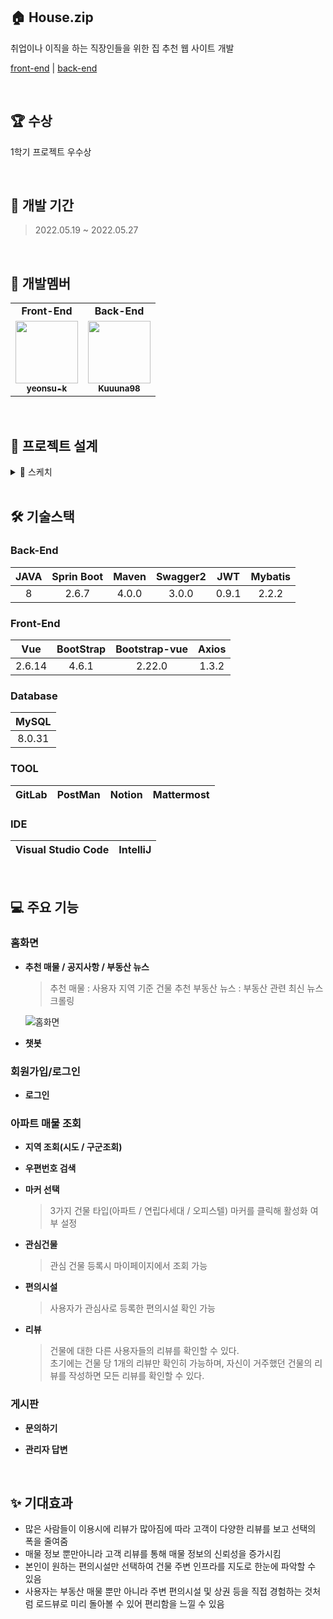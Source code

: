 ## 🏠 House.zip

취업이나 이직을 하는 직장인들을 위한 집 추천 웹 사이트 개발

[front-end](https://github.com/really-really-really-the-final/House.zip) | [back-end](https://github.com/really-really-really-the-final/House.zip-backend)
 
<br>
 
## 🏆 수상

1학기 프로젝트 우수상
 
<br>
 
## **📅 개발 기간**

> 2022.05.19 ~ 2022.05.27
> 
 
<br>
 
## 👥 개발멤버

<table>
<tr>
<td align="center"><b>Front-End</b></a><br /></td>
<td align="center"><b>Back-End</b></a><br /></td>
</tr>
<tr>
<td align="center"><a href="https://github.com/yeonsu-k"><img src="https://avatars.githubusercontent.com/u/83412032?v=4" width="100px;" alt=""/><br /><sub><b>yeonsu-k</b></sub></a><br /></td>
<td align="center"><a href="https://github.com/Kuuuna98"><img src="https://avatars.githubusercontent.com/u/26339069?v=4" width="100px;" alt=""/><br /><sub><b>Kuuuna98</b></sub></a><br /></td>
</tr>
</table>
 
<br>
 
## 📄 프로젝트 설계
<details>
  <summary>🎨 스케치</summary>
  </br>
  
<div markdown="1">
<img src="https://github.com/NewSainTurtle/NewSainTurtleProject/assets/83412032/897971b2-1388-47cd-abf6-f91afe3c39ee" alt="image" style="zoom: 33%;" />

<img src="https://github.com/NewSainTurtle/NewSainTurtleProject/assets/83412032/a66dfa3f-966e-454a-8c16-2c8c773add17" alt="image" style="zoom: 33%;" />

<img src="https://github.com/NewSainTurtle/NewSainTurtleProject/assets/83412032/55495218-1206-4967-814c-c223805f8266" alt="image" style="zoom: 33%;" />

<img src="https://github.com/NewSainTurtle/NewSainTurtleProject/assets/83412032/af3d76b3-93e8-49b7-bb2f-183d20a512fa" alt="image" style="zoom:33%;" />

<img src="https://github.com/NewSainTurtle/NewSainTurtleProject/assets/83412032/0f9bccef-bc97-4e3c-bbdc-57dabd733604" alt="image" style="zoom:33%;" />
</div>
</details>
 
<br>
 
## 🛠️ 기술스택

### Back-End

| JAVA | Sprin Boot | Maven | Swagger2 | JWT | Mybatis |
| :---: | :---: | :---: | :---: | :---: | :---: |
| 8 | 2.6.7 | 4.0.0 | 3.0.0 | 0.9.1 | 2.2.2 |

### Front-End

| Vue | BootStrap | Bootstrap-vue | Axios |
| :---: | :---: | :---: | :---: |
| 2.6.14 | 4.6.1 | 2.22.0 | 1.3.2 |

### Database

| MySQL |
| :---: |
| 8.0.31 |

### TOOL

| GitLab | PostMan | Notion | Mattermost |
| --- | --- | --- | --- |

### IDE

| Visual Studio Code | IntelliJ |
| --- | --- |

 
<br>
 
## **💻 주요 기능**

### 홈화면

- **추천 매물 / 공지사항 / 부동산 뉴스**
    
    > 추천 매물 : 사용자 지역 기준 건물 추천
    부동산 뉴스 : 부동산 관련 최신 뉴스 크롤링
    > 
   
   ![홈화면](https://drive.google.com/uc?export=view&id=1d-HNgOhlAP0AI8UT-YnG6zxVk2ifOvYm)
    
- **챗봇**
    
    

### 회원가입/로그인

- **로그인**
    
    

### 아파트 매물 조회

- **지역 조회(시도 / 구군조회)**
    
    
- **우편번호 검색**
    
    
- **마커 선택**
    
    > 3가지 건물 타입(아파트 / 연립다세대 / 오피스텔) 마커를 클릭해 활성화 여부 설정
    > 
    
    
- **관심건물**
    
    > 관심 건물 등록시 마이페이지에서 조회 가능
    > 
    
    
- **편의시설**
    
    > 사용자가 관심사로 등록한 편의시설 확인 가능
    > 
    
    
- **리뷰**
    
    > 건물에 대한 다른 사용자들의 리뷰를 확인할 수 있다. <br>
    초기에는 건물 당 1개의 리뷰만 확인히 가능하며, 자신이 거주했던 건물의 리뷰를 작성하면 모든 리뷰를 확인할 수 있다.
    > 
    
    

### 게시판

- **문의하기**
    
    
- **관리자 답변**
    
    
 
<br>
 
## ✨ 기대효과

- 많은 사람들이 이용시에 리뷰가 많아짐에 따라 고객이 다양한 리뷰를 보고 선택의 폭을 줄여줌
- 매물 정보 뿐만아니라 고객 리뷰를 통해 매물 정보의 신뢰성을 증가시킴
- 본인이 원하는 편의시설만 선택하여 건물 주변 인프라를 지도로 한눈에 파악할 수 있음
- 사용자는 부동산 매물 뿐만 아니라 주변 편의시설 및 상권 등을 직접 경험하는 것처럼 로드뷰로 미리 돌아볼 수 있어 편리함을 느낄 수 있음

